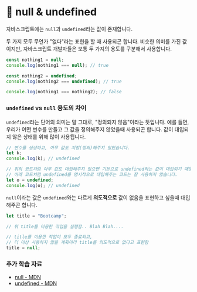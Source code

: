# 📗  null & undefined

자바스크립트에는 `null`과 `undefined`라는 값이 존재합니다.

두 가지 모두 무언가 "없다"라는 표현을 할 때 사용되곤 합니다. 비슷한 의미를 가진 값이지만, 자바스크립트 개발자들은 보통 두 가지의 용도를 구분해서 사용합니다.

```javascript
const nothing1 = null;
console.log(nothing1 === null); // true

const nothing2 = undefined;
console.log(nothing2 === undefined); // true

console.log(nothing1 === nothing2); // false
```

### `undefined` vs `null` 용도의 차이

`undefined`라는 단어의 의미는 말 그대로, "정의되지 않음"이라는 뜻입니다. 예를 들면, 우리가 어떤 변수를 만들고 그 값을 정의해주지 않았을때 사용되곤 합니다. 값이 대입되지 않은 상태를 위해 많이 사용됩니다.

```javascript
// 변수를 생성하고, 아무 값도 지정(정의)해주지 않았습니다.
let k;
console.log(k); // undefined

// 위의 코드처럼 아무 값도 대입해주지 않으면 기본으로 undefined라는 값이 대입되기 때문에,
// 아래 코드처럼 undefined를 명시적으로 대입해주는 코드는 잘 사용하지 않습니다.
let o = undefined;
console.log(o); // undefined
```

`null`이라는 값은 `undefined`와는 다르게 **의도적으로** 값이 없음을 표현하고 싶을때 대입해주곤 합니다.

```javascript
let title = "Bootcamp";

// 위 title를 이용한 작업을 실행함.. Blah Blah....

// title를 이용한 작업이 모두 종료되고,
// 더 이상 사용하지 않을 계획이라 title를 의도적으로 없다고 표현함
title = null;
```

### 추가 학습 자료

* [null - MDN](https://developer.mozilla.org/ko/docs/Web/JavaScript/Reference/Global\_Objects/null)
* [undefined - MDN](https://developer.mozilla.org/ko/docs/Web/JavaScript/Reference/Global\_Objects/undefined)
